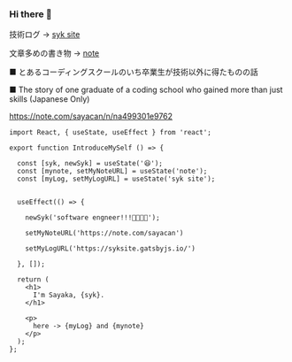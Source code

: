 ### Hi there 👋 

技術ログ -> [syk site](https://syksite.gatsbyjs.io/)

文章多めの書き物 -> [note](https://note.com/sayacan)


■ とあるコーディングスクールのいち卒業生が技術以外に得たものの話

■ The story of one graduate of a coding school who gained more than just skills (Japanese Only)

https://note.com/sayacan/n/na499301e9762

```
import React, { useState, useEffect } from 'react';

export function IntroduceMySelf () => {

  const [syk, newSyk] = useState('😆');
  const [mynote, setMyNoteURL] = useState('note');
  const [myLog, setMyLogURL] = useState('syk site');

  
  useEffect(() => {
    
    newSyk('software engneer!!!👩🏻‍💻💚');
    
    setMyNoteURL('https://note.com/sayacan')

    setMyLogURL('https://syksite.gatsbyjs.io/')
    
  }, []);
  
  return (
    <h1>
      I'm Sayaka, {syk}.
    </h1>
    
    <p>
      here -> {myLog} and {mynote}
    </p>
  );
};
```
